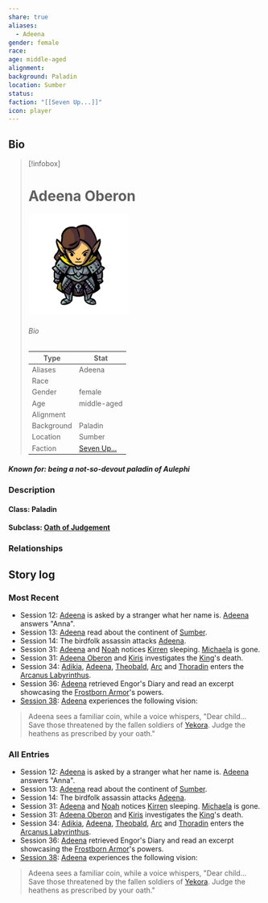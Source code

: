 ```yaml
---
share: true
aliases:
  - Adeena
gender: female
race: 
age: middle-aged
alignment: 
background: Paladin
location: Sumber
status: 
faction: "[[Seven Up...]]"
icon: player
---
```

## Bio
> [!infobox]
> # Adeena Oberon
> ![cover hsmall](../zzz_attachments/Adeena.png)
> ###### Bio
> | Type | Stat |
> | ---- | ---- |
> | Aliases | Adeena|
> | Race|  |
> | Gender| female|
> | Age | middle-aged|
> | Alignment|| 
> | Background| Paladin|
> | Location|  Sumber|
> | Faction| [Seven Up...](../Factions/Seven%20Up....md)| 
##### Known for: being a not-so-devout paladin of Aulephi
### Description
#### Class: Paladin
#### Subclass: [Oath of Judgement](https://www.dandwiki.com/wiki/Oath_of_Judgement_(5e_Subclass))
### Relationships
## Story log
### Most Recent
- Session 12: [Adeena](Adeena%20Oberon.md) is asked by a stranger what her name is. [Adeena](Adeena%20Oberon.md) answers "Anna".
- Session 13: [Adeena](Adeena%20Oberon.md) read about the continent of [Sumber](Sumber.md).
- Session 14: The birdfolk assassin attacks [Adeena](Adeena%20Oberon.md).
- Session 31: [Adeena](Adeena%20Oberon.md) and [Noah](Noah%20Skie.md) notices [Kirren](Kirren%20Acquermann.md) sleeping. [Michaela](Michaela%20Randall.md) is gone.
- Session 31: [Adeena Oberon](Adeena%20Oberon.md) and [Kiris](Kiris%20Acquermann.md) investigates the [King](Riordan%20Kyp.md)'s death.
- Session 34: [Adikia](Adikia%20Unalome.md), [Adeena](Adeena%20Oberon.md), [Theobald](Theobald%20Clayhollow.md), [Arc](Arc.md) and [Thoradin](Thoradin%20Goodman.md) enters the [Arcanus Labyrinthus](Arcanus%20Labyrinthus.md).
- Session 36: [Adeena](Adeena%20Oberon.md) retrieved Engor's Diary and read an excerpt showcasing the [Frostborn Armor](Frostborn%20Armor.md)'s powers.
- [Session 38](../Session%20Log/Session%2038.md): [Adeena](Adeena%20Oberon.md) experiences the following vision:
>Adeena sees a familiar coin, while a voice whispers, "Dear child... Save those threatened by the fallen soldiers of [Yekora](Yekora.md). Judge the heathens as prescribed by your oath."

### All Entries
- Session 12: [Adeena](Adeena%20Oberon.md) is asked by a stranger what her name is. [Adeena](Adeena%20Oberon.md) answers "Anna".
- Session 13: [Adeena](Adeena%20Oberon.md) read about the continent of [Sumber](Sumber.md).
- Session 14: The birdfolk assassin attacks [Adeena](Adeena%20Oberon.md).
- Session 31: [Adeena](Adeena%20Oberon.md) and [Noah](Noah%20Skie.md) notices [Kirren](Kirren%20Acquermann.md) sleeping. [Michaela](Michaela%20Randall.md) is gone.
- Session 31: [Adeena Oberon](Adeena%20Oberon.md) and [Kiris](Kiris%20Acquermann.md) investigates the [King](Riordan%20Kyp.md)'s death.
- Session 34: [Adikia](Adikia%20Unalome.md), [Adeena](Adeena%20Oberon.md), [Theobald](Theobald%20Clayhollow.md), [Arc](Arc.md) and [Thoradin](Thoradin%20Goodman.md) enters the [Arcanus Labyrinthus](Arcanus%20Labyrinthus.md).
- Session 36: [Adeena](Adeena%20Oberon.md) retrieved Engor's Diary and read an excerpt showcasing the [Frostborn Armor](Frostborn%20Armor.md)'s powers.
- [Session 38](../Session%20Log/Session%2038.md): [Adeena](Adeena%20Oberon.md) experiences the following vision:
>Adeena sees a familiar coin, while a voice whispers, "Dear child... Save those threatened by the fallen soldiers of [Yekora](Yekora.md). Judge the heathens as prescribed by your oath."
